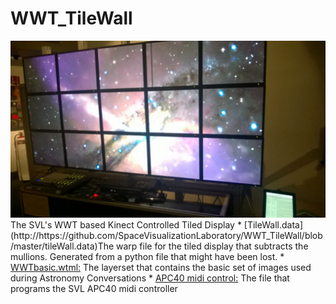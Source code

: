 WWT_TileWall
============
<img src=https://raw.githubusercontent.com/SpaceVisualizationLaboratory/Images/master/TileWall.jpg>
The SVL's WWT based Kinect Controlled Tiled Display
*  [TileWall.data](http://https://github.com/SpaceVisualizationLaboratory/WWT_TileWall/blob/master/tileWall.data)The warp file for the tiled display that subtracts the mullions. Generated from a python file that might have been lost.
*  <a href=https://github.com/SpaceVisualizationLaboratory/WWT_TileWall/blob/master/WWTbasic.wtml>WWTbasic.wtml:</a> The layerset that contains the basic set of images used during Astronomy Conversations
*  <a href=https://github.com/SpaceVisualizationLaboratory/WWT_TileWall/blob/master/Akai%20APC40%20(Connected).wwtmm>APC40 midi control:</a> The file that programs the SVL APC40 midi controller

